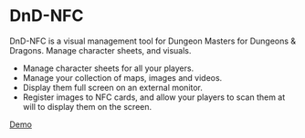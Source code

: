 # DnD-NFC

DnD-NFC is a visual management tool for Dungeon Masters for Dungeons & Dragons. Manage character sheets, and visuals.

- Manage character sheets for all your players.
- Manage your collection of maps, images and videos.
- Display them full screen on an external monitor.
- Register images to NFC cards, and allow your players to scan them at will to display them on the screen.

[Demo](https://youtu.be/hHCb8AeoyAQ)
